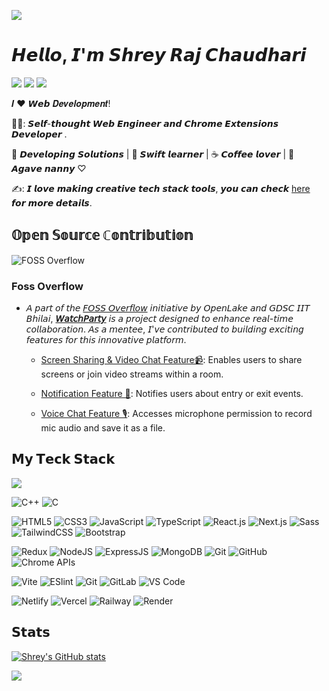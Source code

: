 ![](https://user-images.githubusercontent.com/74038190/235224431-e8c8c12e-6826-47f1-89fb-2ddad83b3abf.gif)
# 𝙃𝙚𝙡𝙡𝙤, 𝙄'𝙢 𝙎𝙝𝙧𝙚𝙮 𝙍𝙖𝙟 𝘾𝙝𝙖𝙪𝙙𝙝𝙖𝙧𝙞

[![](https://img.shields.io/badge/LinkedIn-0077B5?style=for-the-badge&logo=linkedin&logoColor=white)](https://linkedin.com/in/shreyraj)
[![](https://img.shields.io/badge/GitHub-100000?style=for-the-badge&logo=github&logoColor=white)](https://github.com/Shrey-Raj)
[![](https://img.shields.io/badge/website-000000?style=for-the-badge&logo=About.me&logoColor=white)](https://shrey-raj.netlify.app/)

𝑰 ❤️ 𝙒𝙚𝙗 𝑫𝒆𝒗𝒆𝒍𝒐𝒑𝒎𝒆𝒏𝒕!

👨‍💻: 𝙎𝙚𝙡𝙛-𝙩𝙝𝙤𝙪𝙜𝙝𝙩 𝙒𝙚𝙗 𝙀𝙣𝙜𝙞𝙣𝙚𝙚𝙧 𝙖𝙣𝙙 𝘾𝙝𝙧𝙤𝙢𝙚 𝙀𝙭𝙩𝙚𝙣𝙨𝙞𝙤𝙣𝙨 𝘿𝙚𝙫𝙚𝙡𝙤𝙥𝙚𝙧 .

🖖 𝘿𝙚𝙫𝙚𝙡𝙤𝙥𝙞𝙣𝙜 𝙎𝙤𝙡𝙪𝙩𝙞𝙤𝙣𝙨 | 🍎 𝙎𝙬𝙞𝙛𝙩 𝙡𝙚𝙖𝙧𝙣𝙚𝙧 | ☕️ 𝘾𝙤𝙛𝙛𝙚𝙚 𝙡𝙤𝙫𝙚𝙧 | 🌵 𝘼𝙜𝙖𝙫𝙚 𝙣𝙖𝙣𝙣𝙮 ♡

✍️: 𝙄 𝙡𝙤𝙫𝙚 𝙢𝙖𝙠𝙞𝙣𝙜 𝙘𝙧𝙚𝙖𝙩𝙞𝙫𝙚 𝙩𝙚𝙘𝙝 𝙨𝙩𝙖𝙘𝙠 𝙩𝙤𝙤𝙡𝙨, 𝙮𝙤𝙪 𝙘𝙖𝙣 𝙘𝙝𝙚𝙘𝙠 [here](https://github.com/Shrey-Raj?tab=repositories) 𝙛𝙤𝙧 𝙢𝙤𝙧𝙚 𝙙𝙚𝙩𝙖𝙞𝙡𝙨.  

## 𝕆𝕡𝕖𝕟 𝕊𝕠𝕦𝕣𝕔𝕖 ℂ𝕠𝕟𝕥𝕣𝕚𝕓𝕦𝕥𝕚𝕠𝕟
![FOSS Overflow](https://github.com/Shrey-Raj/Shrey-Raj/assets/119098647/00681819-3fc6-4cdd-8255-2ed6d53e8a17)

 ### Foss Overflow 
- 𝘈 𝘱𝘢𝘳𝘵 𝘰𝘧 𝘵𝘩𝘦 [𝘍𝘖𝘚𝘚 𝘖𝘷𝘦𝘳𝘧𝘭𝘰𝘸](https://github.com/OpenLake/FOSS-Overflow) 𝘪𝘯𝘪𝘵𝘪𝘢𝘵𝘪𝘷𝘦 𝘣𝘺 𝘖𝘱𝘦𝘯𝘓𝘢𝘬𝘦 𝘢𝘯𝘥 𝘎𝘋𝘚𝘊 𝘐𝘐𝘛 𝘉𝘩𝘪𝘭𝘢𝘪, [**𝘞𝘢𝘵𝘤𝘩𝘗𝘢𝘳𝘵𝘺**](https://github.com/OpenLake/WatchParty/) 𝘪𝘴 𝘢 𝘱𝘳𝘰𝘫𝘦𝘤𝘵 𝘥𝘦𝘴𝘪𝘨𝘯𝘦𝘥 𝘵𝘰 𝘦𝘯𝘩𝘢𝘯𝘤𝘦 𝘳𝘦𝘢𝘭-𝘵𝘪𝘮𝘦 𝘤𝘰𝘭𝘭𝘢𝘣𝘰𝘳𝘢𝘵𝘪𝘰𝘯. 𝘈𝘴 𝘢 𝘮𝘦𝘯𝘵𝘦𝘦, 𝘐'𝘷𝘦 𝘤𝘰𝘯𝘵𝘳𝘪𝘣𝘶𝘵𝘦𝘥 𝘵𝘰 𝘣𝘶𝘪𝘭𝘥𝘪𝘯𝘨 𝘦𝘹𝘤𝘪𝘵𝘪𝘯𝘨 𝘧𝘦𝘢𝘵𝘶𝘳𝘦𝘴 𝘧𝘰𝘳 𝘵𝘩𝘪𝘴 𝘪𝘯𝘯𝘰𝘷𝘢𝘵𝘪𝘷𝘦 𝘱𝘭𝘢𝘵𝘧𝘰𝘳𝘮.


   -  [Screen Sharing & Video Chat Feature📹](https://github.com/OpenLake/WatchParty/pull/24): Enables users to share screens or join video streams within a room.

  -  [Notification Feature 🔔](https://github.com/OpenLake/WatchParty/pull/23): Notifies users about entry or exit events.


  - [Voice Chat Feature 🎙️](https://github.com/OpenLake/WatchParty/pull/22): Accesses microphone permission to record mic audio and save it as a file.


## 𝗠𝘆 𝗧𝗲𝗰𝗸 𝗦𝘁𝗮𝗰𝗸

![](https://user-images.githubusercontent.com/74038190/212284087-bbe7e430-757e-4901-90bf-4cd2ce3e1852.gif)

![C++](https://img.shields.io/badge/-C++-%2300599C?style=flat-square&logo=c%2B%2B&logoColor=white)
![C](https://img.shields.io/badge/-C-%2300599C?style=flat-square&logo=c&logoColor=white)

![HTML5](https://img.shields.io/badge/-HTML5-%23E44D27?style=flat-square&logo=html5&logoColor=ffffff)
![CSS3](https://img.shields.io/badge/-CSS3-%231572B6?style=flat-square&logo=css3)
![JavaScript](https://img.shields.io/badge/-JavaScript-%23F7DF1C?style=flat-square&logo=javascript&logoColor=000000&labelColor=%23F7DF1C&color=%23FFCE5A)
![TypeScript](https://img.shields.io/badge/-TypeScript-007ACC?style=flat-square&logo=typescript&logoColor=white)
![React.js](https://img.shields.io/badge/-React.js-%23282C34?style=flat-square&logo=react)
![Next.js](https://img.shields.io/badge/-Next.js-%23000000?style=flat-square&logo=nextdotjs)
![Sass](https://img.shields.io/badge/-Sass-%23CC6699?style=flat-square&logo=sass&logoColor=ffffff)
![TailwindCSS](https://img.shields.io/badge/-TailwindCSS-%231a202c?style=flat-square&logo=tailwind-css)
![Bootstrap](https://img.shields.io/badge/-Bootstrap-%23563D7C?style=flat-square&logo=bootstrap&logoColor=white)

 ![Redux](https://img.shields.io/badge/-Redux-%23764ABC?style=flat-square&logo=redux&logoColor=white)
 ![NodeJS](https://img.shields.io/badge/-Node.js-%23339933?style=flat-square&logo=node.js&logoColor=white)
 ![ExpressJS](https://img.shields.io/badge/-Express.js-%23000000?style=flat-square&logo=express&logoColor=white)
 ![MongoDB](https://img.shields.io/badge/-MongoDB-%2347A248?style=flat-square&logo=mongodb&logoColor=white)
 ![Git](https://img.shields.io/badge/-Git-%23F05032?style=flat-square&logo=git&logoColor=white)
 ![GitHub](https://img.shields.io/badge/-GitHub-%23181717?style=flat-square&logo=github&logoColor=white)
 ![Chrome APIs](https://img.shields.io/badge/-Chrome%20APIs-%234285F4?style=flat-square&logo=google-chrome&logoColor=white)

![Vite](https://img.shields.io/badge/-Vite-%23646CFF?style=flat-square&logo=vite&logoColor=ffffff)
![ESlint](https://img.shields.io/badge/-ESLint-%234B32C3?style=flat-square&logo=eslint)
![Git](https://img.shields.io/badge/-Git-%23F05032?style=flat-square&logo=git&logoColor=%23ffffff)
![GitLab](https://img.shields.io/badge/-GitLab-FCA121?style=flat-square&logo=gitlab)
![VS Code](https://img.shields.io/badge/-VSCode-%23007ACC?style=flat-square&logo=visual-studio-code)

![Netlify](https://img.shields.io/badge/-Netlify-%2300C7B7?style=flat-square&logo=netlify&logoColor=ffffff)
![Vercel](https://img.shields.io/badge/-Vercel-%23ffffff?style=flat-square&logo=vercel&logoColor=000000)
![Railway](https://img.shields.io/badge/-Railway-%230B0D0E?style=flat-square&logo=railway)
![Render](https://img.shields.io/badge/-Render-%2346E3B7?style=flat-square&logo=render&logoColor=ffffff)

## 𝗦𝘁𝗮𝘁𝘀

[![Shrey's GitHub stats](https://github-readme-stats.vercel.app/api?username=Shrey-Raj&show=prs_merged,prs_merged_percentage&show_icons=true&theme=tokyonight)](https://github.com/Shrey-Raj/github-readme-stats)


![](https://user-images.githubusercontent.com/74038190/212284158-e840e285-664b-44d7-b79b-e264b5e54825.gif)
